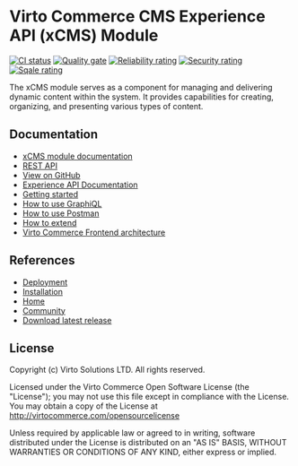 # Virto Commerce CMS Experience API (xCMS) Module

[![CI status](https://github.com/VirtoCommerce/vc-module-x-cms/workflows/Module%20CI/badge.svg?branch=dev)](https://github.com/VirtoCommerce/vc-module-x-cms/actions?query=workflow%3A"Module+CI") [![Quality gate](https://sonarcloud.io/api/project_badges/measure?project=VirtoCommerce_vc-module-x-cms&metric=alert_status&branch=dev)](https://sonarcloud.io/dashboard?id=VirtoCommerce_vc-module-x-cms) [![Reliability rating](https://sonarcloud.io/api/project_badges/measure?project=VirtoCommerce_vc-module-x-cms&metric=reliability_rating&branch=dev)](https://sonarcloud.io/dashboard?id=VirtoCommerce_vc-module-x-cms) [![Security rating](https://sonarcloud.io/api/project_badges/measure?project=VirtoCommerce_vc-module-x-cms&metric=security_rating&branch=dev)](https://sonarcloud.io/dashboard?id=VirtoCommerce_vc-module-x-cms) [![Sqale rating](https://sonarcloud.io/api/project_badges/measure?project=VirtoCommerce_vc-module-x-cms&metric=sqale_rating&branch=dev)](https://sonarcloud.io/dashboard?id=VirtoCommerce_vc-module-x-cms)

The xCMS module serves as a component for managing and delivering dynamic content within the system. It provides capabilities for creating, organizing, and presenting various types of content.

## Documentation

* [xCMS module documentation](https://docs.virtocommerce.org/platform/developer-guide/GraphQL-Storefront-API-Reference-xAPI/Content/overview/)
* [REST API](https://virtostart-demo-admin.govirto.com/docs/index.html?urls.primaryName=VirtoCommerce.XCMS)
* [View on GitHub](https://github.com/VirtoCommerce/vc-module-x-cms)
* [Experience API Documentation](https://docs.virtocommerce.org/platform/developer-guide/GraphQL-Storefront-API-Reference-xAPI/)
* [Getting started](https://docs.virtocommerce.org/platform/developer-guide/GraphQL-Storefront-API-Reference-xAPI/getting-started/)
* [How to use GraphiQL](https://docs.virtocommerce.org/platform/developer-guide/GraphQL-Storefront-API-Reference-xAPI/graphiql/)
* [How to use Postman](https://docs.virtocommerce.org/platform/developer-guide/GraphQL-Storefront-API-Reference-xAPI/postman/)
* [How to extend](https://docs.virtocommerce.org/platform/developer-guide/GraphQL-Storefront-API-Reference-xAPI/x-api-extensions/)
* [Virto Commerce Frontend architecture](https://docs.virtocommerce.org/storefront/developer-guide/architecture/)


## References

* [Deployment](https://docs.virtocommerce.org/platform/developer-guide/Tutorials-and-How-tos/Tutorials/deploy-module-from-source-code/)
* [Installation](https://docs.virtocommerce.org/platform/user-guide/modules-installation/)
* [Home](https://virtocommerce.com)
* [Community](https://www.virtocommerce.org)
* [Download latest release](https://github.com/VirtoCommerce/vc-module-x-cms/releases/latest)


## License
Copyright (c) Virto Solutions LTD.  All rights reserved.

Licensed under the Virto Commerce Open Software License (the "License"); you
may not use this file except in compliance with the License. You may
obtain a copy of the License at http://virtocommerce.com/opensourcelicense

Unless required by applicable law or agreed to in writing, software
distributed under the License is distributed on an "AS IS" BASIS,
WITHOUT WARRANTIES OR CONDITIONS OF ANY KIND, either express or
implied.
